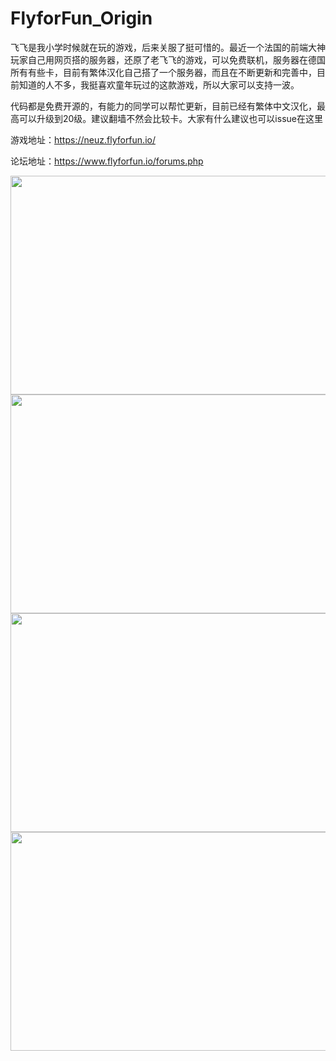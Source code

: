 # FlyforFun_Origin

飞飞是我小学时候就在玩的游戏，后来关服了挺可惜的。最近一个法国的前端大神玩家自己用网页搭的服务器，还原了老飞飞的游戏，可以免费联机，服务器在德国所有有些卡，目前有繁体汉化自己搭了一个服务器，而且在不断更新和完善中，目前知道的人不多，我挺喜欢童年玩过的这款游戏，所以大家可以支持一波。

代码都是免费开源的，有能力的同学可以帮忙更新，目前已经有繁体中文汉化，最高可以升级到20级。建议翻墙不然会比较卡。大家有什么建议也可以issue在这里

游戏地址：https://neuz.flyforfun.io/

论坛地址：https://www.flyforfun.io/forums.php





<div align=center><img width="600" height="350" src="https://img-blog.csdnimg.cn/20190513215857945.png?x-oss-process=image/watermark,type_ZmFuZ3poZW5naGVpdGk,shadow_10,text_aHR0cHM6Ly9ibG9nLmNzZG4ubmV0L3FxXzM5NTIxNTU0,size_16,color_FFFFFF,t_70"/></div>



<div align=center><img width="600" height="350" src="https://img-blog.csdnimg.cn/20190513215928797.png?x-oss-process=image/watermark,type_ZmFuZ3poZW5naGVpdGk,shadow_10,text_aHR0cHM6Ly9ibG9nLmNzZG4ubmV0L3FxXzM5NTIxNTU0,size_16,color_FFFFFF,t_70"/></div>

<div align=center><img width="600" height="350" src="https://img-blog.csdnimg.cn/20190513215941195.png?x-oss-process=image/watermark,type_ZmFuZ3poZW5naGVpdGk,shadow_10,text_aHR0cHM6Ly9ibG9nLmNzZG4ubmV0L3FxXzM5NTIxNTU0,size_16,color_FFFFFF,t_70
"/></div>

<div align=center><img width="600" height="350" src="https://img-blog.csdnimg.cn/20190513215948832.png?x-oss-process=image/watermark,type_ZmFuZ3poZW5naGVpdGk,shadow_10,text_aHR0cHM6Ly9ibG9nLmNzZG4ubmV0L3FxXzM5NTIxNTU0,size_16,color_FFFFFF,t_70
"/></div>


